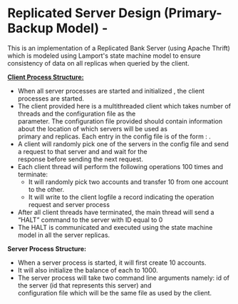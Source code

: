 # Replicated Server Design (Primary-Backup Model) -

This is an implementation of a Replicated Bank Server (using Apache Thrift) which is modeled using Lamport's state machine model to ensure consistency of data on all replicas when queried by the client.

<b><u>Client Process Structure:</u></b>
* When all server processes are started and initialized , the client processes are started.<br />
* The client provided here is a multithreaded client which takes number of threads and the configuration file as the <br /> parameter. The configuration file provided should contain information about the location of which servers will be used as <br /> primary and replicas. Each entry in the config file is of the form : <hostname> <serverid> <portnumber>. <br />
* A client will randomly pick one of the servers in the config file and send a request to that server and and wait for the<br /> response before sending the next request.
* Each client thread will perform the following operations 100 times and terminate:<br />
  * It will randomly pick two accounts and transfer 10 from one account to the other.<br />
  * It will write to the client logfile a record indicating the operation request and server process<br />
* After all client threads have terminated, the main thread will send a “HALT” command to the server with ID equal to 0<br />
* The HALT is communicated and executed using the state machine model in all the server replicas.<br />

<b>Server Process Structure:</b>
* When a server process is started, it will first create 10 accounts. <br />
* It will also initialize the balance of each to 1000. <br />
* The server process will take two command line arguments namely: id of the server (id that represents this server) and <br /> configuration file which will be the same file as used by the client.<br />

